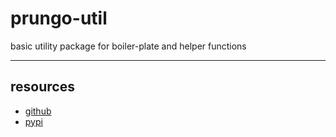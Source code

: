 # prungo-util

basic utility package for boiler-plate and helper functions

---

## resources

- [github](https://github.com/c-prungo/prungo-util)
- [pypi](https://pypi.org/project/prungo/)
